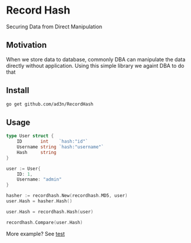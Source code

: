 # Record Hash

Securing Data from Direct Manipulation

## Motivation

When we store data to database, commonly DBA can manipulate the data directly without application. Using this simple library we againt DBA to do that

## Install

```bash
go get github.com/ad3n/RecordHash
```

## Usage

```go
type User struct {
    ID       int    `hash:"id"`
    Username string `hash:"username"`
    Hash     string
}

user := User{
    ID: 1,
    Username: "admin"   
}

hasher := recordhash.New(recordhash.MD5, user)
user.Hash = hasher.Hash()

user.Hash = recordhash.Hash(user)

recordhash.Compare(user.Hash)
```

More example? See [test](hash_test.go)
